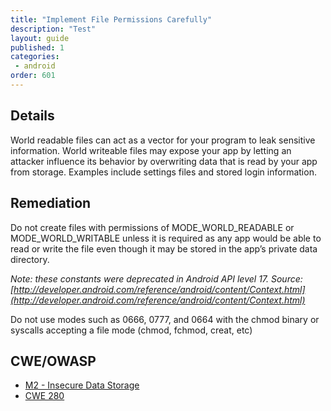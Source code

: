 ```yaml
---
title: "Implement File Permissions Carefully"
description: "Test"
layout: guide
published: 1
categories: 
 - android
order: 601
---
```


## Details

World readable files can act as a vector for your program to leak sensitive information. World writeable files may expose your app by letting an attacker influence its behavior by overwriting data that is read by your app from storage.  Examples include settings files and stored login information.

## Remediation

Do not create files with permissions of MODE_WORLD_READABLE or MODE_WORLD_WRITABLE unless it is required as any app would be able to read or write the file even though it may be stored in the app’s private data directory.

_Note: these constants were deprecated in Android API level 17. Source: [http://developer.android.com/reference/android/content/Context.html](http://developer.android.com/reference/android/content/Context.html)_

Do not use modes such as 0666, 0777, and 0664 with the chmod binary or syscalls accepting a file mode (chmod, fchmod, creat, etc)

## CWE/OWASP

 * [M2 - Insecure Data Storage](https://www.owasp.org/index.php/Mobile_Top_10_2014-M2)
 * [CWE 280](http://cwe.mitre.org/data/definitions/280.html)
